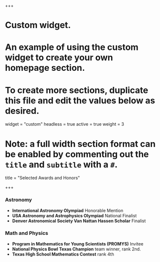 +++
# Custom widget.
# An example of using the custom widget to create your own homepage section.
# To create more sections, duplicate this file and edit the values below as desired.
widget = "custom"
headless = true
active = true
weight = 3

# Note: a full width section format can be enabled by commenting out the `title` and `subtitle` with a `#`.
title = "Selected Awards and Honors"

+++


### Astronomy


- **International Astronomy Olympiad** Honorable Mention
- **USA Astronomy and Astrophysics Olympiad** National Finalist
- **Denver Astronomical Society Van Nattan Hassen Scholar** Finalist

### Math and Physics


- **Program in Mathematics for Young Scientists (PROMYS)** Invitee 
- **National Physics Bowl Texas Champion** team winner, rank 2nd.
- **Texas High School Mathematics Contest** rank 4th

